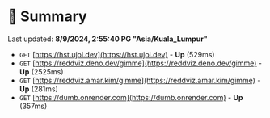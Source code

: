 # 📖 Summary
Last updated: **8/9/2024, 2:55:40 PG "Asia/Kuala_Lumpur"**

- `GET` [https://hst.ujol.dev](https://hst.ujol.dev) - **Up** (529ms)
- `GET` [https://reddviz.deno.dev/gimme](https://reddviz.deno.dev/gimme) - **Up** (2525ms)
- `GET` [https://reddviz.amar.kim/gimme](https://reddviz.amar.kim/gimme) - **Up** (281ms)
- `GET` [https://dumb.onrender.com](https://dumb.onrender.com) - **Up** (357ms)
